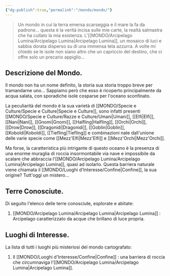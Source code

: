 ```yaml
---
{"dg-publish":true,"permalink":"/mondo/mondo/"}
---
```



> Un mondo in cui la terra emersa scarseggia e il mare la fa da padrone... questa è la verità incisa sulle mie carte, la realtà salmastra che ha cullato la mia esistenza. L'[[MONDO/Arcipelago Lumina/Arcipelago Lumina\|Arcipelago Lumina]], un mosaico di luci e sabbia dorata disperso su di una immensa tela azzurra. A volte mi chiedo se le isole non siano altro che un capriccio del destino, che ci offre solo un precario appiglio...

## Descrizione del Mondo.

Il mondo non ha un nome definito, la storia sua storia troppo breve per tramandarne uno... Sappiamo però che esso è ricoperto principalmente da acqua salata, con sporadiche isole cosparse per l'oceano sconfinato.

La peculiarità del mondo è la sua varietà di [[MONDO/Specie e Culture/Specie e Culture\|Specie e Culture]], sono infatti presenti [[MONDO/Specie e Culture/Razze e Culture/Umani\|Umani]], [[Elfi\|Elfi]], [[Nani\|Nani]], [[Gnomi\|Gnomi]], [[Halfling\|Halfling]], [[Orchi\|Orchi]], [[Drow\|Drow]], [[Dragonidi\|Dragonidi]], [[Goblin\|Goblin]], [[Koboldi\|Koboldi]], [[Tiefling\|Tiefling]] e combinazioni nate dall'unione delle varie specie come [[Mezz'Elfi\|Mezz'Elfi]] e [[Mezz'Orchi\|Mezz'Orchi]]. 

Ma forse, la caratteristica più intrigante di questo oceano è la presenza di una enorme muraglia di roccia insormontabile via nave e impossibile da scalare che abbraccia l'[[MONDO/Arcipelago Lumina/Arcipelago Lumina\|Arcipelago Lumina]], quasi ad isolarlo. Questa barriera naturale viene chiamata il [[MONDO/Luoghi d'Interesse/Confine\|Confine]], la sua origine? Tutt'oggi un mistero...

## Terre Conosciute.

Di seguito l'elenco delle terre conosciute, esplorate e abitate:

1. [[MONDO/Arcipelago Lumina/Arcipelago Lumina\|Arcipelago Lumina]] : Arcipelago caratterizzato da acque che brillano di luce propria. 

## Luoghi di Interesse.

La lista di tutti i luoghi più misteriosi del mondo cartografato:

1. Il [[MONDO/Luoghi d'Interesse/Confine\|Confine]] : una barriera di roccia che circumnaviga l'[[MONDO/Arcipelago Lumina/Arcipelago Lumina\|Arcipelago Lumina]].